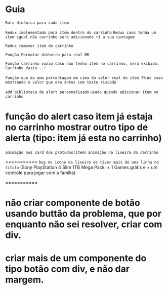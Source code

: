# Guia

`Rota dinâmica para cada item`

`Redux implementado para item dentro do carrinho`
`Redux caso tenha um item igual não carrinho será adicionado +1 a sua contagem`

`Redux remover item do carrinho`

`Função Formatar dinheiro para real BR`

`Função carrinho vazio caso não tenho item no carrinho, será exibido: Carrinho Vazio...!`

`Função que da uma porcentagem em cima do valor real do item 7%`
`no caso mostrando o valor que era antes com texto riscado`

`add biblioteca de alert personalizado`
`usado quando adicionar item no carrinho`
# função do alert caso item já estaja no carrinho mostrar outro tipo de alerta (tipo: item já esta no carrinho)


`animação nos card dos protudos(item)`
`animação na lixeira do carrinho`


===========
`bug no icone da lixeiro de tiver mais de uma linha no titulo`
(Sony PlayStation 4 Slim 1TB Mega Pack: + 1 Games grátis e + um controle para jogar com a familia)

===========
# não criar componente de botão usando buttão da problema, que por enquanto não sei resolver, criar com div.

# criar mais de um componente do tipo botão com div, e não dar margem.